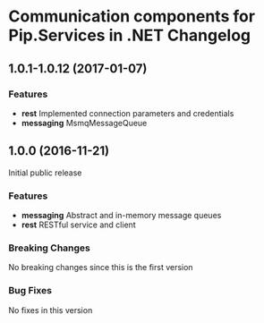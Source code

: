 # Communication components for Pip.Services in .NET Changelog

## <a name="1.0.1-1.0.12"></a> 1.0.1-1.0.12 (2017-01-07)

### Features
* **rest** Implemented connection parameters and credentials
* **messaging** MsmqMessageQueue

## <a name="1.0.0"></a> 1.0.0 (2016-11-21)

Initial public release

### Features
* **messaging** Abstract and in-memory message queues
* **rest** RESTful service and client

### Breaking Changes
No breaking changes since this is the first version

### Bug Fixes
No fixes in this version

